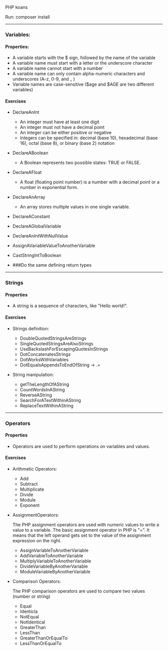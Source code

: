 PHP koans 

Run: composer install

----

### Variables:

#### Properties:
 - A variable starts with the $ sign, followed by the name of the variable
 - A variable name must start with a letter or the underscore character
 - A variable name cannot start with a number
 - A variable name can only contain alpha-numeric characters and underscores (A-z, 0-9, and _ )
 - Variable names are case-sensitive ($age and $AGE are two different variables)

#### Exercises
   - DeclareAnInt
     - An integer must have at least one digit
     - An integer must not have a decimal point
     - An integer can be either positive or negative
     - Integers can be specified in: decimal (base 10), hexadecimal (base 16), octal (base 8), or binary (base 2) notation
   - DeclareABoolean
     - A Boolean represents two possible states: TRUE or FALSE.
   - DeclareAFloat
     - A float (floating point number) is a number with a decimal point or a number in exponential form.
   - DeclareAnArray
     - An array stores multiple values in one single variable.
   - DeclareAConstant
   - DeclareAGlobalVariable
   - DeclareAnIntWithNullValue
   - AssignAVariableValueToAnotherVariable
   - CastStringIntToBoolean

   - ###Do the same defining return types

-----

### Strings
#### Properties
- A string is a sequence of characters, like "Hello world!".

#### Exercises
- Strings definition:
  - DoubleQuotedStringsAreStrings
  - SingleQuotedStringsAreAlsoStrings
  - UseBackslashForEscapingQuotesInStrings
  - DotConcatenatesStrings
  - DotWorksWithVariables
  - DotEqualsAppendsToEndOfString -> .=

- String manipulation:
  - getTheLengthOfAString
  - CountWordsInAString
  - ReverseAString
  - SearchForATextWithinAString
  - ReplaceTextWithinAString

-----

### Operators
#### Properties
- Operators are used to perform operations on variables and values.

#### Exercises

- Arithmetic Operators:
  - Add
  - Subtract
  - Multiplicate
  - Divide
  - Module
  - Exponent
    
- AssignmentOperators:
  
  The PHP assignment operators are used with numeric values to write a value to a variable.
  The basic assignment operator in PHP is "=". It means that the left operand gets set to the value of the assignment expression on the right.

  - AssignVariableToAnotherVariable
  - AddVariableToAnotherVariable
  - MultiplyVariableToAnotherVariable
  - DivideVariableByAnotherVariable
  - ModuleVariableByAnotherVariable

- Comparison Operators:

  The PHP comparison operators are used to compare two values (number or string)

  - Equal
  - Identicla
  - NotEqual
  - NotIdentical
  - GreaterThan
  - LessThan
  - GreaterThanOrEqualTo
  - LessThanOrEqualTo

